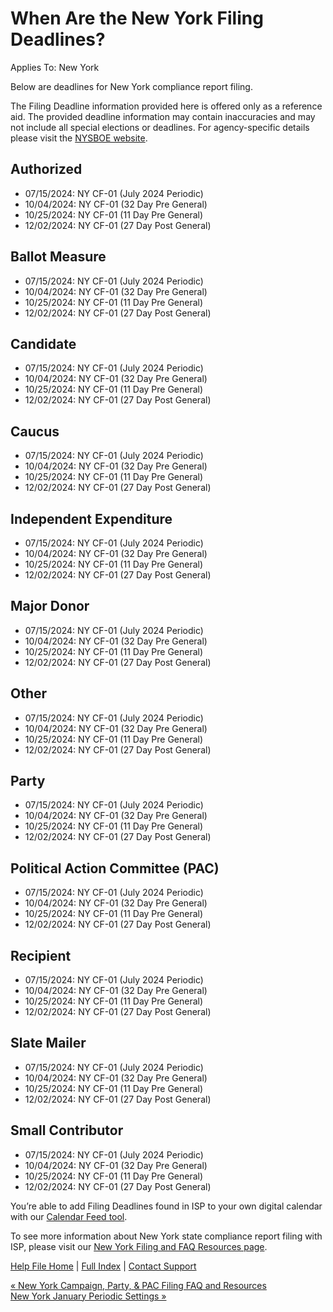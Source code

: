  When Are the New York Filing Deadlines?
==========

Applies To: New York

Below are deadlines for New York compliance report filing.

The Filing Deadline information provided here is offered only as a reference aid. The provided deadline information may contain inaccuracies and may not include all special elections or deadlines. For agency-specific details please visit the [NYSBOE website](https://www.elections.ny.gov/CampaignFinance.html).

Authorized
----------

* 07/15/2024: NY CF-01 (July 2024 Periodic)
* 10/04/2024: NY CF-01 (32 Day Pre General)
* 10/25/2024: NY CF-01 (11 Day Pre General)
* 12/02/2024: NY CF-01 (27 Day Post General)

Ballot Measure
----------

* 07/15/2024: NY CF-01 (July 2024 Periodic)
* 10/04/2024: NY CF-01 (32 Day Pre General)
* 10/25/2024: NY CF-01 (11 Day Pre General)
* 12/02/2024: NY CF-01 (27 Day Post General)

Candidate
----------

* 07/15/2024: NY CF-01 (July 2024 Periodic)
* 10/04/2024: NY CF-01 (32 Day Pre General)
* 10/25/2024: NY CF-01 (11 Day Pre General)
* 12/02/2024: NY CF-01 (27 Day Post General)

Caucus
----------

* 07/15/2024: NY CF-01 (July 2024 Periodic)
* 10/04/2024: NY CF-01 (32 Day Pre General)
* 10/25/2024: NY CF-01 (11 Day Pre General)
* 12/02/2024: NY CF-01 (27 Day Post General)

Independent Expenditure
----------

* 07/15/2024: NY CF-01 (July 2024 Periodic)
* 10/04/2024: NY CF-01 (32 Day Pre General)
* 10/25/2024: NY CF-01 (11 Day Pre General)
* 12/02/2024: NY CF-01 (27 Day Post General)

Major Donor
----------

* 07/15/2024: NY CF-01 (July 2024 Periodic)
* 10/04/2024: NY CF-01 (32 Day Pre General)
* 10/25/2024: NY CF-01 (11 Day Pre General)
* 12/02/2024: NY CF-01 (27 Day Post General)

Other
----------

* 07/15/2024: NY CF-01 (July 2024 Periodic)
* 10/04/2024: NY CF-01 (32 Day Pre General)
* 10/25/2024: NY CF-01 (11 Day Pre General)
* 12/02/2024: NY CF-01 (27 Day Post General)

Party
----------

* 07/15/2024: NY CF-01 (July 2024 Periodic)
* 10/04/2024: NY CF-01 (32 Day Pre General)
* 10/25/2024: NY CF-01 (11 Day Pre General)
* 12/02/2024: NY CF-01 (27 Day Post General)

Political Action Committee (PAC)
----------

* 07/15/2024: NY CF-01 (July 2024 Periodic)
* 10/04/2024: NY CF-01 (32 Day Pre General)
* 10/25/2024: NY CF-01 (11 Day Pre General)
* 12/02/2024: NY CF-01 (27 Day Post General)

Recipient
----------

* 07/15/2024: NY CF-01 (July 2024 Periodic)
* 10/04/2024: NY CF-01 (32 Day Pre General)
* 10/25/2024: NY CF-01 (11 Day Pre General)
* 12/02/2024: NY CF-01 (27 Day Post General)

Slate Mailer
----------

* 07/15/2024: NY CF-01 (July 2024 Periodic)
* 10/04/2024: NY CF-01 (32 Day Pre General)
* 10/25/2024: NY CF-01 (11 Day Pre General)
* 12/02/2024: NY CF-01 (27 Day Post General)

Small Contributor
----------

* 07/15/2024: NY CF-01 (July 2024 Periodic)
* 10/04/2024: NY CF-01 (32 Day Pre General)
* 10/25/2024: NY CF-01 (11 Day Pre General)
* 12/02/2024: NY CF-01 (27 Day Post General)

You’re able to add Filing Deadlines found in ISP to your own digital calendar with our [Calendar Feed tool](https://ispolitical.com/what-are-calendar-feeds/).

To see more information about New York state compliance report filing with ISP, please visit our [New York Filing and FAQ Resources page](https://ispolitical.com/new-york-campaign-party-pac-filing-faq-and-resources/).

[Help File Home](/help/) | [Full Index](/Help-File-Directory/) | [Contact Support](mailto:support@ISPolitical.com)

[« New York Campaign, Party, & PAC Filing FAQ and Resources](/New-York-Campaign-Party-PAC-Filing-FAQ-and-Resources)  
[New York January Periodic Settings »](/New-York-January-Periodic-Settings)